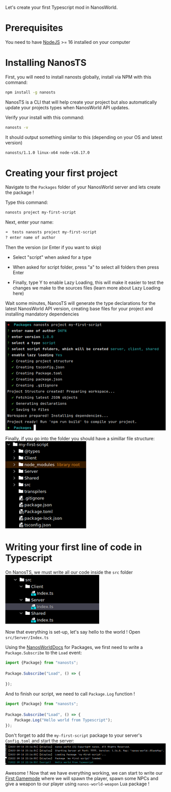 Let's create your first Typescript mod in NanosWorld.

# Prerequisites
You need to have [NodeJS](https://nodejs.org/en/) >= 16 installed on your computer

# Installing NanosTS
First, you will need to install nanosts globally, install via NPM with this command:
```sh
npm install -g nanosts
```

NanosTS is a CLI that will help create your project but also automatically update your projects types when NanosWorld API updates.

Verify your install with this command:
```sh
nanosts -v
```

It should output something similar to this (depending on your OS and latest version)
```sh
nanosts/1.1.0 linux-x64 node-v16.17.0
```

# Creating your first project
Navigate to the `Packages` folder of your NanosWorld server and lets create the package !

Type this command:
```sh
nanosts project my-first-script
```

Next, enter your name:
```sh
➜  tests nanosts project my-first-script
? enter name of author
```

Then the version (or Enter if you want to skip)

- Select "script" when asked for a type

- When asked for script folder, press "a" to select all folders then press Enter

- Finally, type Y to enable Lazy Loading, this will make it easier to test the changes we make to the sources files (learn more about Lazy Loading here)

Wait some minutes, NanosTS will generate the type declarations for the latest NanosWorld API version, creating base files for your project and installing mandatory dependencies

![Cli result after setting project config](/images/tutorials/quick-start/cliProjectResult.png)

Finally, if you go into the folder you should have a simillar file structure:
![FolderStructure](/images/tutorials/quick-start/fileTreeResult.png)

# Writing your first line of code in Typescript
On NanosTS, we must write all our code inside the `src` folder
![Src folder structure](/images/tutorials/quick-start/srcFolderResult.png)

Now that everything is set-up, let's say hello to the world !
Open `src/Server/Index.ts`

Using the [NanosWorldDocs](https://docs.nanos.world/docs/scripting-reference/static-classes/package) for Packages,
we first need to write a `Package.Subscribe` to the `Load` event:
```ts
import {Package} from "nanosts";

Package.Subscribe("Load", () => {
    
});
```

And to finish our script, we need to call `Package.Log` function !
```ts
import {Package} from "nanosts";

Package.Subscribe("Load", () => {
    Package.Log("Hello world from Typescript");
});
```

Don't forget to add the `my-first-script` package to your server's `Config.toml` and start the server:
![First Script console result](/images/tutorials/quick-start/firstScriptResult.png)

Awesome ! Now that we have everything working, we can start to write our [First Gamemode](/tutorials/first-gamemode)
where we will spawn the player, spawn some NPCs and give a weapon to our player using `nanos-world-weapon` Lua package !
